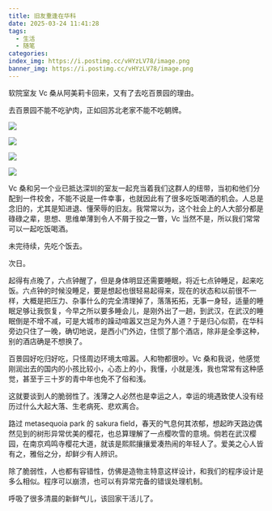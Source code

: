 ```yaml
---
title: 旧友重逢在华科
date: 2025-03-24 11:41:28
tags:
  - 生活
  - 随笔
categories:
index_img: https://i.postimg.cc/vHYzLV78/image.png
banner_img: https://i.postimg.cc/vHYzLV78/image.png
---
```


软院室友 Vc 桑从阿美莉卡回来，又有了去吃百景园的理由。

去百景园不能不吃驴肉，正如回苏北老家不能不吃朝牌。

![](https://fanyfull.top/files/webpublic-c170ac8c-bd65-446f-8d81-ef2224719f37)

![](https://fanyfull.top/files/webpublic-bd7f4744-5b9a-4483-adb8-17042fb9872e)

![](https://fanyfull.top/files/webpublic-1fb8b37e-d5f0-4f71-be46-957bec201155)

![](https://fanyfull.top/files/webpublic-8fb081dc-348d-440e-bdd8-daf2d8f26335)

Vc 桑和另一个业已抵达深圳的室友一起充当着我们这群人的纽带，当初和他们分配到一件校舍，不能不说是一件幸事，也就因此有了很多吃饭喝酒的机会。人总是念旧的，尤其是知进退、懂荣辱的旧友。我常常以为，这个社会上的人大部分都是碌碌之辈，思想、思维单薄到令人不屑于投之一瞥，Vc 当然不是，所以我们常常可以一起吃饭喝酒。

未完待续，先吃个饭去。

次日。

起得有点晚了，六点钟醒了，但是身体明显还需要睡眠，将近七点钟睡足，起来吃饭。六点钟的时候没睡足，要是想起也很轻易起得来，现在的状态和以前很不一样，大概是把压力、杂事什么的完全清理掉了，落落拓拓，无事一身轻，适量的睡眠足够让我恢复，今早之所以要多睡会儿，是刚外出了一趟，到武汉，在武汉的睡眠倒是不增不减，可是大城市的躁动喧嚣又岂足为外人道？于是归心似箭，在华科旁边只住了一晚，确切地说，是西小门外边，住惯了那个酒店，除非是全季这种，别的酒店确是不想换了。

百景园好吃归好吃，只怪周边环境太喧嚣。人和物都很吵。Vc 桑和我说，他感觉刚润出去的国内的小孩比较小，心态上的小，我懂，小就是浅，我也常常有这种感觉，甚至于三十岁的青中年也免不了俗和浅。

这就要谈到人的脆弱性了。浅薄之人必然也是幸运之人，幸运的境遇致使人没有经历过什么大起大落、生老病死、悲欢离合。

路过 metasequoia park 的 sakura field，春天的气息何其浓郁，想起昨天路边偶然见到的树形异常优美的樱花，也总算理解了一点樱吹雪的意境。倘若在武汉樱园，在南京鸡鸣寺樱花大道，就该是熙熙攘攘爱凑热闹的年轻人了。爱美之心人皆有之，雅俗之分，却鲜少有人辨识。

除了脆弱性，人也都有容错性，仿佛是造物主特意这样设计，和我们的程序设计是多么相似。程序可以崩溃，也可以有异常完备的错误处理机制。

呼吸了很多清晨的新鲜气儿，该回家干活儿了。

